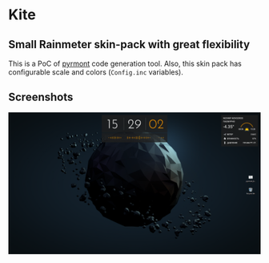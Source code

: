 # Kite
## Small Rainmeter skin-pack with great flexibility

This is a PoC of [pyrmont](https://github.com/F1uctus/pyrmont) code generation tool.
Also, this skin pack has configurable scale and colors (`Config.inc` variables).

## Screenshots
![Kite-alpha1](https://github.com/F1uctus/Kite/blob/master/%40Screenshots/Kite-alpha1.png)
